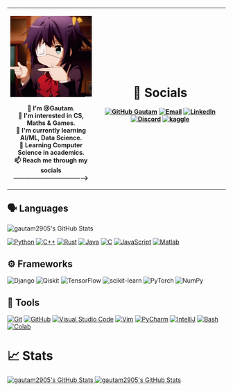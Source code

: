 <table>
  <tr>
    <th width="40%">

![](hello_there.gif)

👋 I’m @Gautam. <br>
👀 I'm interested in CS, Maths & Games. <br>
🌱 I'm currently learning AI/ML, Data Science. <br>
📖 Learning Computer Science in academics. <br>
📫 Reach me through my socials ———————————⟶
        </th>
      

<th>

# 🔗 Socials
[![GitHub Gautam](https://img.shields.io/github/followers/YashVardhan-AI?label=follow&style=for-the-badge&logo=github&logoColor=white&labelColor=333333)](https://github.com/gautam2905)
[![Email](https://img.shields.io/badge/Mail-004788?style=for-the-badge&logo=gmail&logoColor=white)](mailto:gautam23220@gmail.com)
[![LinkedIn](https://img.shields.io/badge/LinkedIn-0077B5?style=for-the-badge&logo=linkedin&logoColor=white)](www.linkedin.com/in/gautam-gupta-382720175)
[![Discord](https://img.shields.io/badge/Discord-7289DA?style=for-the-badge&logo=discord&logoColor=white)](https://discord.com/channels/870521430029238292)
[![kaggle](https://img.shields.io/badge/kaggle-31C3FF?style=for-the-badge&logo=kaggle&logoColor=white)](https://www.kaggle.com/gautamgupta2005)


</th>
</tr>
</table>




## 🗣 Languages
<img src="https://github-readme-stats.vercel.app/api/top-langs/?username=gautam2905&theme=dark&show_icons=true&hide_border=true&layout=compact" alt="gautam2905's GitHub Stats" height=180 />

[![Python](https://img.shields.io/badge/Python-Primary_Language-3776AB?style=for-the-badge&logo=python)](https://www.python.org/)
[![C++](https://img.shields.io/badge/C++-Good-6295CB?style=for-the-badge&logo=cplusplus)]()
[![Rust](https://img.shields.io/badge/Rust-learning-6BA299?style=for-the-badge&logo=matlab)]((https://www.rust-lang.org/)) 
[![Java](https://img.shields.io/badge/Java-Basics-E51F24?style=for-the-badge&logo=java&logoColor=white)](https://docs.oracle.com/en/java/) 
[![C](https://img.shields.io/badge/C-Learning-00427E?style=for-the-badge&logo=c&logoColor=white)]() 
[![JavaScript](https://img.shields.io/badge/JavaScript-HateIt-FFCE5A?style=for-the-badge&logo=javascript)](https://www.javascript.com/)
[![Matlab](https://img.shields.io/badge/Matlab-learning-6BA299?style=for-the-badge&logo=matlab)](https://matlab.mathworks.com/) 


## ⚙️ Frameworks
![Django](https://img.shields.io/badge/django-%23092E20.svg?style=for-the-badge&logo=django&logoColor=white)
![Qiskit](https://img.shields.io/badge/Qiskit-%236929C4.svg?style=for-the-badge&logo=Qiskit&logoColor=white)
![TensorFlow](https://img.shields.io/badge/TensorFlow-%23FF6F00.svg?style=for-the-badge&logo=TensorFlow&logoColor=white)
![scikit-learn](https://img.shields.io/badge/scikit--learn-%23F7931E.svg?style=for-the-badge&logo=scikit-learn&logoColor=white)
![PyTorch](https://img.shields.io/badge/PyTorch-%23EE4C2C.svg?style=for-the-badge&logo=PyTorch&logoColor=white)
![NumPy](https://img.shields.io/badge/numpy-%23013243.svg?style=for-the-badge&logo=numpy&logoColor=white)

## 🔧 Tools
[![Git](https://img.shields.io/badge/Git-FF5611?style=for-the-badge&logo=git&logoColor=white)](https://git-scm.com/)
[![GitHub](https://img.shields.io/badge/GitHub-0D1117?style=for-the-badge&logo=github&logoColor=white)](https://github.com/)
[![Visual Studio Code](https://img.shields.io/badge/Visual_Studio_Code-22A6F2?style=for-the-badge&logo=visualstudio)](https://code.visualstudio.com/)
[![Vim](https://img.shields.io/badge/Vim-019331?style=for-the-badge&logo=vim)](https://www.vim.org/)
[![PyCharm](https://img.shields.io/badge/PyCharm-4C4C4C?style=for-the-badge&logo=pycharm)](https://www.jetbrains.com/pycharm/)
[![IntelliJ](https://img.shields.io/badge/IntelliJ_IDEA-4C4C4C?style=for-the-badge&logo=intellij%20idea)](https://www.jetbrains.com/idea/)
[![Bash](https://img.shields.io/badge/Bash-272E35?style=for-the-badge&logo=gnu%20bash&logoColor=white)](https://www.gnu.org/software/bash/)
[![Colab](https://img.shields.io/badge/Google_Colab-FF8C0A?style=for-the-badge&logo=google%20colab&logoColor=white)](https://colab.research.google.com/)

# 📈 Stats


<p align="center">
    <div style="display: inline-block;margin: auto;">
        <a href="https://github.com/gautam2905">
          <img src="https://github-readme-stats.vercel.app/api?username=gautam2905&theme=dark&show_icons=true&hide_border=true&count_private=true" alt="gautam2905's GitHub Stats" height=180/>
    	    <img src="https://github-readme-streak-stats.herokuapp.com/?user=gautam2905&theme=dark&hide_border=true" alt="gautam2905's GitHub Stats" height=180 />
</p>
